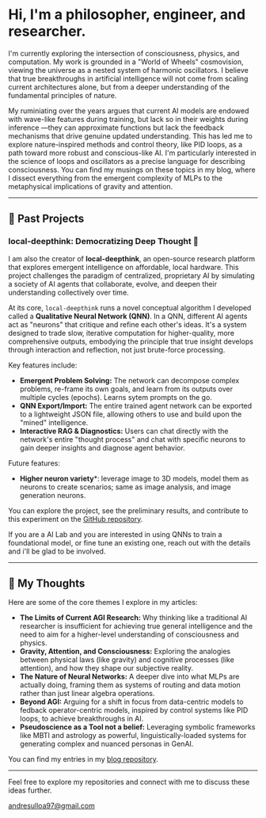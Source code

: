# Hi, I'm a philosopher, engineer, and researcher.

I'm currently exploring the intersection of consciousness, physics, and computation. My work is grounded in a "World of Wheels" cosmovision, viewing the universe as a nested system of harmonic oscillators. I believe that true breakthroughs in artificial intelligence will not come from scaling current architectures alone, but from a deeper understanding of the fundamental principles of nature.

My ruminiating over the years argues that current AI models are endowed with wave-like features during training, but lack so in their weights during inference —they can approximate functions but lack the feedback mechanisms that drive genuine updated understanding. This has led me to explore nature-inspired methods and control theory, like PID loops, as a path toward more robust and conscious-like AI. I'm particularly interested in the science of loops and oscillators as a precise language for describing consciousness. You can find my musings on these topics in my blog, where I dissect everything from the emergent complexity of MLPs to the metaphysical implications of gravity and attention.

---

## 🔭 Past Projects

### local-deepthink: Democratizing Deep Thought 🧠

I am also the creator of **local-deepthink**, an open-source research platform that explores emergent intelligence on affordable, local hardware. This project challenges the paradigm of centralized, proprietary AI by simulating a society of AI agents that collaborate, evolve, and deepen their understanding collectively over time.

At its core, `local-deepthink` runs a novel conceptual algorithm I developed called a **Qualitative Neural Network (QNN)**. In a QNN, different AI agents act as "neurons" that critique and refine each other's ideas. It's a system designed to trade slow, iterative computation for higher-quality, more comprehensive outputs, embodying the principle that true insight develops through interaction and reflection, not just brute-force processing.


Key features include:
*   **Emergent Problem Solving:** The network can decompose complex problems, re-frame its own goals, and learn from its outputs over multiple cycles (epochs). Learns sytem prompts on the go.
*   **QNN Export/Import:** The entire trained agent network can be exported to a lightweight JSON file, allowing others to use and build upon the "mined" intelligence.
*   **Interactive RAG & Diagnostics:** Users can chat directly with the network's entire "thought process" and chat with specific neurons to gain deeper insights and diagnose agent behavior.

Future features:

* **Higher neuron variety***: leverage image to 3D models, model them as neurons to create scenarios; same as image analysis, and image generation neurons.

You can explore the project, see the preliminary results, and contribute to this experiment on the [GitHub repository](https://github.com/andres-ulloa-de-la-torre/local-deepthink).

If you are a AI Lab and you are interested in using QNNs to train a foundational model, or fine tune an existing one, reach out with the details and i'll be glad to be involved.

---

## 📝 My Thoughts

Here are some of the core themes I explore in my articles:

*   **The Limits of Current AGI Research:** Why thinking like a traditional AI researcher is insufficient for achieving true general intelligence and the need to aim for a higher-level understanding of consciousness and physics.
*   **Gravity, Attention, and Consciousness:** Exploring the analogies between physical laws (like gravity) and cognitive processes (like attention), and how they shape our subjective reality.
*   **The Nature of Neural Networks:** A deeper dive into what MLPs are actually doing, framing them as systems of routing and data motion rather than just linear algebra operations.
*   **Beyond AGI:** Arguing for a shift in focus from data-centric models to fedback operator-centric models, inspired by control systems like PID loops, to achieve breakthroughs in AI.
*   **Pseudoscience as a Tool not a belief:** Leveraging symbolic frameworks like MBTI and astrology as powerful, linguistically-loaded systems for generating complex and nuanced personas in GenAI.

You can find my entries in my [blog repository](https://github.com/iblameandrew/blog).

---

Feel free to explore my repositories and connect with me to discuss these ideas further.

andresulloa97@gmail.com
